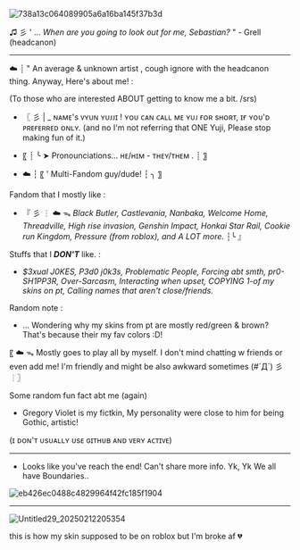 ![738a13c064089905a6a16ba145f37b3d](https://github.com/user-attachments/assets/10a25c40-7edd-457b-a830-62f44634c51f)

♫ 彡 ' ... *When are you going to look out for me, Sebastian?* " - Grell (headcanon)

________________________________

☁️ ┊ " An average & unknown artist , cough ignore with the headcanon thing. Anyway, Here's about me! :

(To those who are interested ABOUT getting to know me a bit. /srs)

- 〖 彡 | _ ɴᴀᴍᴇ's ᴠʏᴜɴ ʏᴜᴊᴊɪ ! ʏᴏᴜ ᴄᴀɴ ᴄᴀʟʟ ᴍᴇ ʏᴜᴊ ғᴏʀ sʜᴏʀᴛ, ɪғ ʏᴏᴜ'ᴅ ᴘʀᴇғᴇʀʀᴇᴅ ᴏɴʟʏ. (and no I'm not referring that ONE Yuji, Please stop making fun of it.)

- 〖 ┊ ╰ ➤ Pronounciations... ʜᴇ/ʜɪᴍ - ᴛʜᴇʏ/ᴛʜᴇᴍ . ┊ 〗

- ☁️ ┆ 〖 ' Multi-Fandom guy/dude! ┆ ╮ 〗

Fandom that I mostly like :
- 『 彡 ┆ ☁️ ᯓ *Black Butler, Castlevania, Nanbaka, Welcome Home, Threadville, High rise invasion, Genshin Impact, Honkai Star Rail, Cookie run Kingdom, Pressure (from roblox), and A LOT more.* ┆╰ 』

Stuffs that I ***DON'T*** like. :
- *$3xual J0KES, P3d0 j0k3s, Problematic People, Forcing abt smth, pr0-SH1PP3R, Over-Sarcasm, Interacting when upset, COPYING 1-of my skins on pt, Calling names that aren't close/friends.*

Random note :
- ... Wondering why my skins from pt are mostly red/green & brown? That's because their my fav colors :D!

〖 ☁️ ᯓ Mostly goes to play all by myself. I don't mind chatting w friends or even add me! I'm friendly and might be also awkward sometimes (#´Д`) 彡┆〗

Some random fun fact abt me (again)
- Gregory Violet is my fictkin, My personality were close to him for being Gothic, artistic!

(ɪ ᴅᴏɴ'ᴛ ᴜsᴜᴀʟʟʏ ᴜsᴇ ɢɪᴛʜᴜʙ ᴀɴᴅ ᴠᴇʀʏ ᴀᴄᴛɪᴠᴇ)

__________________________________

- Looks like you've reach the end! Can't share more info. Yk, Yk We all have Boundaries..

![eb426ec0488c4829964f42fc185f1904](https://github.com/user-attachments/assets/bbf8e141-832a-4fb3-b706-27c62fdebae6)

__________________________________

![Untitled29_20250212205354](https://github.com/user-attachments/assets/1bd9980e-87ce-4c0b-b242-360fedaf7a1b)



this is how my skin supposed to be on roblox but I'm broke af 💔
